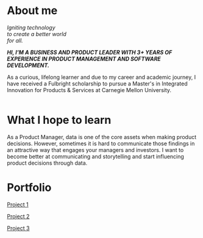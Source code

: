 # About me

_Igniting technology<br>
to create a better world<br>
for all._

***HI, I’M A BUSINESS AND PRODUCT LEADER WITH 3+ YEARS OF EXPERIENCE IN PRODUCT MANAGEMENT AND SOFTWARE DEVELOPMENT.***

As a curious, lifelong learner and due to my career and academic journey, I have received a Fulbright scholarship to pursue a Master's in Integrated Innovation for Products & Services at Carnegie Mellon University.

<img href="dani-pochi.png" width="200px">

# What I hope to learn
 
As a Product Manager, data is one of the core assets when making product decisions. However, sometimes it is hard to communicate those findings in an attractive way that engages your managers and investors. I want to become better at communicating and storytelling and start influencing product decisions through data.

# Portfolio

[Project 1](https://pages.github.com/)<br>

[Project 2](https://pages.github.com/)<br>

[Project 3](https://pages.github.com/)<br>

